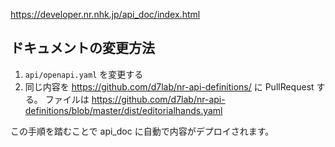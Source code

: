 https://developer.nr.nhk.jp/api_doc/index.html

## ドキュメントの変更方法

1. `api/openapi.yaml` を変更する
2. 同じ内容を https://github.com/d7lab/nr-api-definitions/ に PullRequest する。 ファイルは https://github.com/d7lab/nr-api-definitions/blob/master/dist/editorialhands.yaml

この手順を踏むことで api_doc に自動で内容がデプロイされます。
